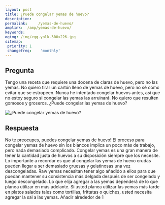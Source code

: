 ```yaml
---
layout: post
title: ¿Puede congelar yemas de huevo?  
description: 
permalink:     /yemas-de-huevo/
amplink:  /amp/yemas-de-huevo/
keywords: 
ogimg: /img/egg-yolk-300x226.jpg
sitemap:
 priority: 1
 changefreq:    'monthly'
---
```




## Pregunta

Tengo una receta que requiere una docena de claras de huevo, pero no las yemas. No quiero tirar un cartón lleno de yemas de huevo, pero no sé cómo evitar que se estropeen. Nunca he intentado congelar huevos antes, así que no estoy seguro si congelar las yemas las arruinará. No quiero que resulten gomosos y groseros. ¿Puede congelar las yemas de huevo?


![¿Puede congelar yemas de huevo?](https://sepuedecongelar.com/img/egg-yolk-300x226.jpg "¿Puede congelar yemas de huevo?" )


## Respuesta

No te preocupes, puedes congelar yemas de huevo! El proceso para congelar yemas de huevo sin los blancos implica un poco más de trabajo, pero nada demasiado complicado. Congelar yemas es una gran manera de tener la cantidad justa de huevos a su disposición siempre que los necesite. Lo importante a recordar es que al congelar las yemas de huevo crudas pueden llegar a ser demasiado gruesas y gelatinosas una vez descongeladas. Raw yemas necesitan tener algo añadido a ellos para que puedan mantener su consistencia más delgada después de ser congelado y luego descongelado.
Lo que elija agregar a las yemas dependerá de lo que planea utilizar en más adelante. Si usted planea utilizar las yemas más tarde en platos salados tales como tortillas, frittatas o quiches, usted necesita agregar la sal a las yemas. Añadir alrededor de 1
